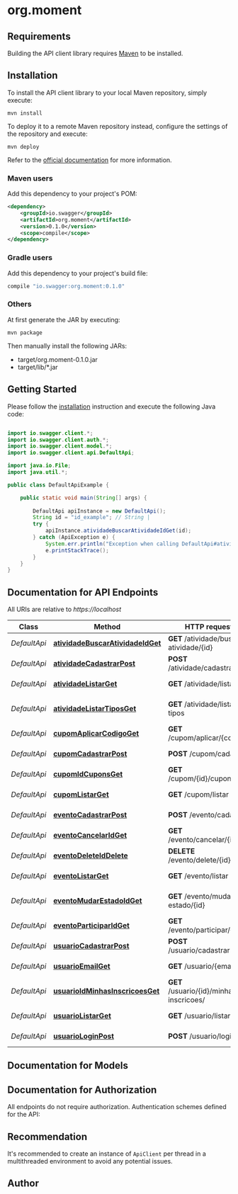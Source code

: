 # org.moment

## Requirements

Building the API client library requires [Maven](https://maven.apache.org/) to be installed.

## Installation

To install the API client library to your local Maven repository, simply execute:

```shell
mvn install
```

To deploy it to a remote Maven repository instead, configure the settings of the repository and execute:

```shell
mvn deploy
```

Refer to the [official documentation](https://maven.apache.org/plugins/maven-deploy-plugin/usage.html) for more information.

### Maven users

Add this dependency to your project's POM:

```xml
<dependency>
    <groupId>io.swagger</groupId>
    <artifactId>org.moment</artifactId>
    <version>0.1.0</version>
    <scope>compile</scope>
</dependency>
```

### Gradle users

Add this dependency to your project's build file:

```groovy
compile "io.swagger:org.moment:0.1.0"
```

### Others

At first generate the JAR by executing:

    mvn package

Then manually install the following JARs:

* target/org.moment-0.1.0.jar
* target/lib/*.jar

## Getting Started

Please follow the [installation](#installation) instruction and execute the following Java code:

```java

import io.swagger.client.*;
import io.swagger.client.auth.*;
import io.swagger.client.model.*;
import io.swagger.client.api.DefaultApi;

import java.io.File;
import java.util.*;

public class DefaultApiExample {

    public static void main(String[] args) {
        
        DefaultApi apiInstance = new DefaultApi();
        String id = "id_example"; // String | 
        try {
            apiInstance.atividadeBuscarAtividadeIdGet(id);
        } catch (ApiException e) {
            System.err.println("Exception when calling DefaultApi#atividadeBuscarAtividadeIdGet");
            e.printStackTrace();
        }
    }
}

```

## Documentation for API Endpoints

All URIs are relative to *https://localhost*

Class | Method | HTTP request | Description
------------ | ------------- | ------------- | -------------
*DefaultApi* | [**atividadeBuscarAtividadeIdGet**](docs/DefaultApi.md#atividadeBuscarAtividadeIdGet) | **GET** /atividade/buscar-atividade/{id} | Buscar uma atividade .
*DefaultApi* | [**atividadeCadastrarPost**](docs/DefaultApi.md#atividadeCadastrarPost) | **POST** /atividade/cadastrar | Cadastrar Atividade
*DefaultApi* | [**atividadeListarGet**](docs/DefaultApi.md#atividadeListarGet) | **GET** /atividade/listar | Listar atividades
*DefaultApi* | [**atividadeListarTiposGet**](docs/DefaultApi.md#atividadeListarTiposGet) | **GET** /atividade/listar-tipos | Listar tipos de atividades
*DefaultApi* | [**cupomAplicarCodigoGet**](docs/DefaultApi.md#cupomAplicarCodigoGet) | **GET** /cupom/aplicar/{codigo} | listar cupons
*DefaultApi* | [**cupomCadastrarPost**](docs/DefaultApi.md#cupomCadastrarPost) | **POST** /cupom/cadastrar | Cadastrar um Cupom
*DefaultApi* | [**cupomIdCuponsGet**](docs/DefaultApi.md#cupomIdCuponsGet) | **GET** /cupom/{id}/cupons | Obter cupons
*DefaultApi* | [**cupomListarGet**](docs/DefaultApi.md#cupomListarGet) | **GET** /cupom/listar | listar cupons
*DefaultApi* | [**eventoCadastrarPost**](docs/DefaultApi.md#eventoCadastrarPost) | **POST** /evento/cadastrar | Cadastrar Evento
*DefaultApi* | [**eventoCancelarIdGet**](docs/DefaultApi.md#eventoCancelarIdGet) | **GET** /evento/cancelar/{id} | Cancelar evento.
*DefaultApi* | [**eventoDeleteIdDelete**](docs/DefaultApi.md#eventoDeleteIdDelete) | **DELETE** /evento/delete/{id} | Deletar evento.
*DefaultApi* | [**eventoListarGet**](docs/DefaultApi.md#eventoListarGet) | **GET** /evento/listar | listar eventos
*DefaultApi* | [**eventoMudarEstadoIdGet**](docs/DefaultApi.md#eventoMudarEstadoIdGet) | **GET** /evento/mudar-estado/{id} | Mudar estado do evento.
*DefaultApi* | [**eventoParticiparIdGet**](docs/DefaultApi.md#eventoParticiparIdGet) | **GET** /evento/participar/{id} | Participar do evento.
*DefaultApi* | [**usuarioCadastrarPost**](docs/DefaultApi.md#usuarioCadastrarPost) | **POST** /usuario/cadastrar | Cadastra Usuário
*DefaultApi* | [**usuarioEmailGet**](docs/DefaultApi.md#usuarioEmailGet) | **GET** /usuario/{email} | Mostrar Usuário
*DefaultApi* | [**usuarioIdMinhasInscricoesGet**](docs/DefaultApi.md#usuarioIdMinhasInscricoesGet) | **GET** /usuario/{id}/minhas-inscricoes/ | Retorna inscrições do usuario
*DefaultApi* | [**usuarioListarGet**](docs/DefaultApi.md#usuarioListarGet) | **GET** /usuario/listar | listar usuarios
*DefaultApi* | [**usuarioLoginPost**](docs/DefaultApi.md#usuarioLoginPost) | **POST** /usuario/login | Logar Usuário


## Documentation for Models



## Documentation for Authorization

All endpoints do not require authorization.
Authentication schemes defined for the API:

## Recommendation

It's recommended to create an instance of `ApiClient` per thread in a multithreaded environment to avoid any potential issues.

## Author



